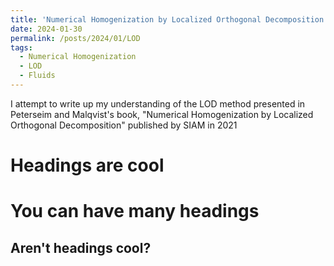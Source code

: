 ```yaml
---
title: 'Numerical Homogenization by Localized Orthogonal Decomposition'
date: 2024-01-30
permalink: /posts/2024/01/LOD
tags:
  - Numerical Homogenization
  - LOD
  - Fluids
---
```


I attempt to write up my understanding of the LOD method presented in Peterseim and Malqvist's book, "Numerical Homogenization by Localized Orthogonal Decomposition" published by SIAM in 2021

Headings are cool
======

You can have many headings
======

Aren't headings cool?
------